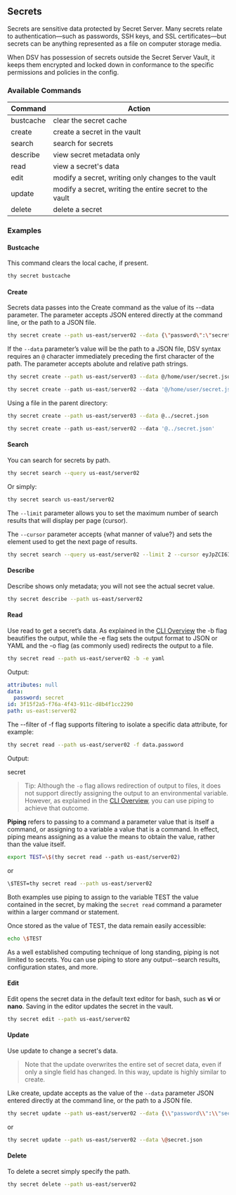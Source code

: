 ﻿[title]: # (Secrets)
[tags]: # (,)
[priority]: # (7010)

## Secrets

Secrets are sensitive data protected by Secret Server. Many secrets relate to authentication—such as passwords, SSH keys, and SSL certificates—but secrets can be anything represented as a file on computer storage media.

When DSV has possession of secrets outside the Secret Server Vault, it keeps them encrypted and locked down in conformance to the specific permissions and policies in the config.

### Available Commands

| Command | Action |
| ----- | ----- |
| bustcache | clear the secret cache |
| create | create a secret in the vault |
| search |search for secrets |
| describe | view secret metadata only |
| read | view a secret's data |
| edit | modify a secret, writing only changes to the vault |
| update | modify a secret, writing the entire secret to the vault |
| delete | delete a secret |

### Examples

#### Bustcache

This command clears the local cache, if present.

``` bash
thy secret bustcache
```

#### Create

Secrets data passes into the Create command as the value of its --data parameter. The parameter accepts JSON entered directly at the command line, or the path to a JSON file.

``` bash
thy secret create --path us-east/server02 --data {\"password\":\"secret\"}
```

If the `--data` parameter’s value will be the path to a JSON file, DSV syntax requires an `@` character immediately preceding the first character of the path. The parameter accepts abolute and relative path strings.

``` bash
thy secret create --path us-east/server03 --data @/home/user/secret.json
```

``` powershell 
thy secret create --path us-east/server02 --data '@/home/user/secret.json'
```

Using a file in the parent directory:

``` bash
thy secret create --path us-east/server03 --data @../secret.json
```

``` powershell 
thy secret create --path us-east/server02 --data '@../secret.json'
```
#### Search

You can search for secrets by path.

``` bash
thy secret search --query us-east/server02
```

Or simply:

``` bash
thy secret search us-east/server02
```

The `--limit` parameter allows you to set the maximum number of search results that will display per page (cursor).

The `--cursor` parameter accepts {what manner of value?} and sets the element used to get the next page of results.

```bash
thy secret search --query us-east/server02 --limit 2 --cursor eyJpZCI6ImZmZjZjODUxTJ2ZXJzaW9uIjo50IiwidHiJ9
```

#### Describe

Describe shows only metadata; you will not see the actual secret value.

``` bash
thy secret describe --path us-east/server02
```

#### Read

Use read to get a secret’s data. As explained in the [CLI Overview](.\05-cli-overview\index.htm) the -b flag beautifies the output, while the -e flag sets the output format to JSON or YAML and the -o flag (as commonly used) redirects the output to a file.

``` bash
thy secret read --path us-east/server02 -b -e yaml
```

Output:

```yaml
attributes: null
data:
  password: secret
id: 3f15f2a5-f76a-4f43-911c-d8b4f1cc2290
path: us-east:server02
```

The --filter of -f flag supports filtering to isolate a specific data attribute, for example:

```bash
thy secret read --path us-east/server02 -f data.password
```

Output:

secret

> Tip: Although the `-o` flag allows redirection of output to files, it does not support directly assigning the output to an environmental variable. However, as explained in the [CLI Overview](.\05-cli-overview\index.htm), you can use piping to achieve that outcome.

**Piping** refers to passing to a command a parameter value that is itself a command, or assigning to a variable a value that is a command. In effect, piping means assigning as a value the means to obtain the value, rather than the value itself.

```bash
export TEST=\$(thy secret read --path us-east/server02)
```
or 
```bash
\$TEST=thy secret read --path us-east/server02
```

Both examples use piping to assign to the variable TEST the value contained in the secret, by making the `secret read` command a parameter within a larger command or statement. 

Once stored as the value of TEST, the data remain easily accessible:

```bash
echo \$TEST
```

As a well established computing technique of long standing, piping is not limited to secrets. You can use piping to store any output--search results, configuration states, and more.

#### Edit

Edit opens the secret data in the default text editor for bash, such as **vi** or **nano**. Saving in the editor updates the secret in the vault.

``` bash
thy secret edit --path us-east/server02
```

#### Update

Use update to change a secret's data.

>Note that the update overwrites the entire set of secret data, even if only a single field has changed. In this way, update is highly similar to create.

Like create, update accepts as the value of the `--data` parameter JSON entered directly at the command line, or the path to a JSON file. 

```bash
thy secret update --path us-east/server02 --data {\\"password\\":\\"secret2\\"}
```
or
```bash
thy secret update --path us-east/server02 --data \@secret.json
```

#### Delete

To delete a secret simply specify the path.

``` bash
thy secret delete --path us-east/server02
```
